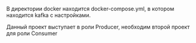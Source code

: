 В директории docker находится docker-compose.yml, в котором находится kafka с 
настройками.

Данный проект выступает в роли Producer, необходим второй проект для роли
Consumer